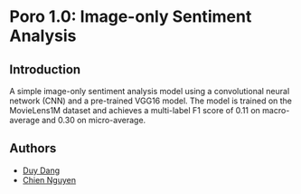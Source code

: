 # Poro 1.0: Image-only Sentiment Analysis

## Introduction
A simple image-only sentiment analysis model using a convolutional neural network (CNN) and a pre-trained VGG16 model. The model is trained on the MovieLens1M dataset and achieves a multi-label F1 score of 0.11 on macro-average and 0.30 on micro-average.

## Authors
- [Duy Dang](dduy193.cs@gmail.com)
- [Chien Nguyen](duychien.work@gmail.com)